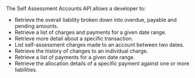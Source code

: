 The Self Assessment Accounts API allows a developer to:

* Retrieve the overall liability broken down into overdue, payable and pending amounts.
* Retrieve a list of charges and payments for a given date range.
* Retrieve more detail about a specific transaction.
* List self-assessment charges made to an account between two dates.
* Retrieve the history of changes to an individual charge.
* Retrieve a list of payments for a given date range.
* Retrieve the allocation details of a specific payment against one or more liabilities.
